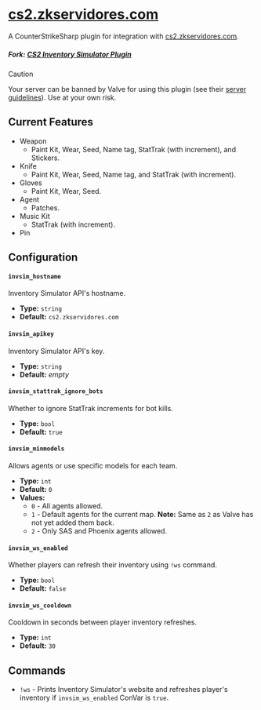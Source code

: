 # [cs2.zkservidores.com](https://cs2.zkservidores.com)
A CounterStrikeSharp plugin for integration with [cs2.zkservidores.com](https://cs2.zkservidores.com).

##### Fork: [CS2 Inventory Simulator Plugin](https://github.com/ianlucas/cs2-inventory-simulator-plugin)

> [!CAUTION]  
> Your server can be banned by Valve for using this plugin (see their [server guidelines](https://blog.counter-strike.net/index.php/server_guidelines)). Use at your own risk.

## Current Features
- Weapon
  - Paint Kit, Wear, Seed, Name tag, StatTrak (with increment), and Stickers.
- Knife
  - Paint Kit, Wear, Seed, Name tag, and StatTrak (with increment).
- Gloves
  - Paint Kit, Wear, Seed.
- Agent
  - Patches.
- Music Kit
  - StatTrak (with increment). 
- Pin

## Configuration
#### `invsim_hostname`
Inventory Simulator API's hostname.
- **Type:** `string`
- **Default:** `cs2.zkservidores.com`

#### `invsim_apikey`
Inventory Simulator API's key.
- **Type:** `string`
- **Default:** _empty_

#### `invsim_stattrak_ignore_bots`
Whether to ignore StatTrak increments for bot kills.
- **Type:** `bool`
- **Default:** `true`

#### `invsim_minmodels`
Allows agents or use specific models for each team.
- **Type:** `int`
- **Default:** `0`
- **Values:**
	- `0` - All agents allowed.
	- `1` - Default agents for the current map. **Note:** Same as `2` as Valve has not yet added them back.
	- `2` - Only SAS and Phoenix agents allowed.

#### `invsim_ws_enabled`
Whether players can refresh their inventory using `!ws` command.
- **Type:** `bool`
- **Default:** `false`

#### `invsim_ws_cooldown`
Cooldown in seconds between player inventory refreshes.
- **Type:** `int`
- **Default:** `30`

## Commands
- `!ws` - Prints Inventory Simulator's website and refreshes player's inventory if `invsim_ws_enabled` ConVar is `true`.